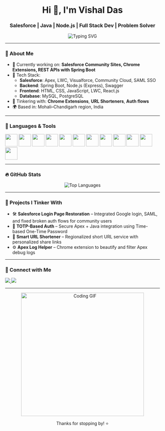 <h1 align="center">Hi 👋, I'm Vishal Das</h1>
<h3 align="center">Salesforce | Java | Node.js | Full Stack Dev | Problem Solver</h3>

<p align="center">
  <img src="https://readme-typing-svg.herokuapp.com?font=Fira+Code&weight=500&size=24&pause=1000&color=3F8AE0&center=true&vCenter=true&width=435&lines=Code.+Debug.+Repeat." alt="Typing SVG" />
</p>

---

### 🧠 About Me

- 🔭 Currently working on: **Salesforce Community Sites, Chrome Extensions, REST APIs with Spring Boot**
- 🧰 Tech Stack:
  - **Salesforce**: Apex, LWC, Visualforce, Community Cloud, SAML SSO
  - **Backend**: Spring Boot, Node.js (Express), Swagger
  - **Frontend**: HTML, CSS, JavaScript, LWC, React.js
  - **Database**: MySQL, PostgreSQL
- 🔄 Tinkering with: **Chrome Extensions**, **URL Shorteners**, **Auth flows**
- 🌍 Based in: Mohali–Chandigarh region, India

---

### 🔧 Languages & Tools

<p align="left">
    <img src="https://cdn.jsdelivr.net/gh/devicons/devicon/icons/salesforce/salesforce-original.svg" height="40" />
    <img src="https://cdn.jsdelivr.net/gh/devicons/devicon/icons/java/java-original.svg" height="40" />
    <img src="https://cdn.jsdelivr.net/gh/devicons/devicon/icons/spring/spring-original.svg" height="40" />
    <img src="https://cdn.jsdelivr.net/gh/devicons/devicon/icons/nodejs/nodejs-original.svg" height="40" />
    <img src="https://cdn.jsdelivr.net/gh/devicons/devicon/icons/javascript/javascript-original.svg" height="40" />
    <img src="https://cdn.jsdelivr.net/gh/devicons/devicon/icons/react/react-original.svg" height="40" />
    <img src="https://cdn.jsdelivr.net/gh/devicons/devicon/icons/mysql/mysql-original.svg" height="40" />
    <img src="https://cdn.jsdelivr.net/gh/devicons/devicon/icons/postgresql/postgresql-original.svg" height="40" />
    <img src="https://cdn.jsdelivr.net/gh/devicons/devicon/icons/html5/html5-original.svg" height="40" />
    <img src="https://cdn.jsdelivr.net/gh/devicons/devicon/icons/css3/css3-original.svg" height="40" />
    <img src="https://cdn.jsdelivr.net/gh/devicons/devicon/icons/swagger/swagger-original.svg" height="40" />
    <img src="https://cdn.jsdelivr.net/gh/devicons/devicon/icons/vscode/vscode-original.svg" height="40" />
</p>

---

### 🔥 GitHub Stats

<div align="center">
    <img src="https://github-readme-stats.vercel.app/api/top-langs/?username=Vishal-skywalker&layout=compact&theme=tokyonight" alt="Top Languages" />
</div>


---

### 🚀 Projects I Tinker With

- 🛠️ **Salesforce Login Page Restoration** – Integrated Google login, SAML, and fixed broken auth flows for community users
- 🔐 **TOTP-Based Auth** – Secure Apex + Java integration using Time-based One-Time Password
- 🔗 **Smart URL Shortener** – Regionalized short URL service with personalized share links
- ⚙️ **Apex Log Helper** – Chrome extension to beautify and filter Apex debug logs

---

### 🤝 Connect with Me

<p align="left">
  <a href="https://www.linkedin.com/in/Vishal-skywalker/" target="_blank">
    <img src="https://img.shields.io/badge/LinkedIn-0A66C2?style=for-the-badge&logo=linkedin&logoColor=white" />
  </a>
  <a href="mailto:das.vishal8583@gmail.com">
    <img src="https://img.shields.io/badge/Email-D14836?style=for-the-badge&logo=gmail&logoColor=white" />
  </a>
</p>

---

<p align="center">
  <img src="https://media.giphy.com/media/qgQUggAC3Pfv687qPC/giphy.gif" width="400" alt="Coding GIF">
</p>

<p align="center">Thanks for stopping by! ⭐</p>
